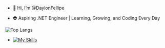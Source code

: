 - 👋 Hi, I’m @DaylonFellipe

- 👽 Aspiring .NET Engineer | Learning, Growing, and Coding Every Day

![Top Langs](https://github-readme-stats.vercel.app/api/top-langs/?username=daylonfellipe&layout=compact)
- [![My Skills](https://skillicons.dev/icons?i=visualstudio,cs,dotnet)](https://skillicons.dev)
